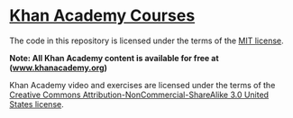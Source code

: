 # [Khan Academy Courses](https://www.khanacademy.org)

The code in this repository is licensed under the terms of the [MIT license](LICENSE).

**Note: All Khan Academy content is available for free at (www.khanacademy.org)**

Khan Academy video and exercises are licensed under the terms of the 
[Creative Commons Attribution-NonCommercial-ShareAlike 3.0 United States license](https://creativecommons.org/licenses/by-nc-sa/3.0/us/).
